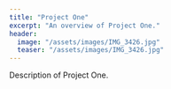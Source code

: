 ```yaml
---
title: "Project One"
excerpt: "An overview of Project One."
header:
  image: "/assets/images/IMG_3426.jpg"
  teaser: "/assets/images/IMG_3426.jpg"
---
```


Description of Project One.